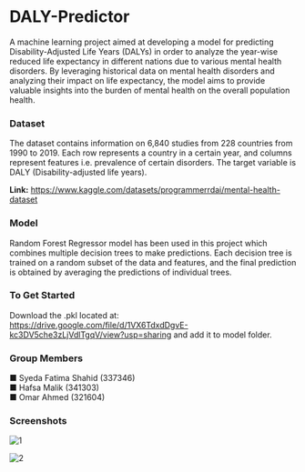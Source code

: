 # DALY-Predictor
A machine learning project aimed at developing a model for predicting Disability-Adjusted Life Years (DALYs) in order to analyze the year-wise reduced life expectancy in different nations due to various mental health disorders. By leveraging historical data on mental health disorders and analyzing their impact on life expectancy, the model aims to provide valuable insights into the burden of mental health on the overall population health.

### Dataset
The dataset contains information on 6,840 studies from 228 countries from 1990 to 2019. Each row represents a country in a certain year, and columns represent features i.e. prevalence of certain disorders. The target variable is DALY (Disability-adjusted life years).

**Link:** https://www.kaggle.com/datasets/programmerrdai/mental-health-dataset


### Model
Random Forest Regressor model has been used in this project which combines multiple decision trees to make predictions. Each decision tree is trained on a random subset of the data and features, and the final prediction is obtained by averaging the predictions of individual trees.


### To Get Started
Download the .pkl located at: https://drive.google.com/file/d/1VX6TdxdDgvE-kc3DV5che3zLjVdlTgqV/view?usp=sharing and add it to model folder.


### Group Members
■ Syeda Fatima Shahid (337346) <br>
■ Hafsa Malik (341303) <br>
■ Omar Ahmed (321604)


### Screenshots

![1](https://github.com/Hafsa-Malik/DALY-Predictor-ML/assets/76608263/da22b49c-2c9a-491c-acf5-1430c7f4fdd6)


![2](https://github.com/Hafsa-Malik/DALY-Predictor-ML/assets/76608263/9b7efc49-f0bc-4bc9-b16a-f8046923538a)


